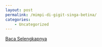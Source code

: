 ```yaml
---
layout: post
permalink: /mimpi-di-gigit-singa-betina/
categories:
    - Uncategorized
---
```


[Baca Selengkapnya](/08)